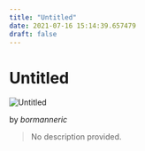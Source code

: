 ```yaml
---
title: "Untitled"
date: 2021-07-16 15:14:39.657479
draft: false
---
```


# Untitled

![Untitled](../images/72d55098-e672-11eb-bc02-60f262b60b65.png)

by *bormanneric*



> No description provided.